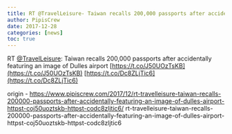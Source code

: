 ```yaml
---
title: RT @TravelLeisure- Taiwan recalls 200,000 passports after accidentally featuring an image of Dulles airport https-//t.co/J50UOzTsKB https-//t.co/Dc8ZLjTic6
author: PipisCrew
date: 2017-12-28
categories: [news]
toc: true
---
```


RT [@TravelLeisure](https://twitter.com/@TravelLeisure): Taiwan recalls 200,000 passports after accidentally featuring an image of Dulles airport [https://t.co/J50UOzTsKB](https://t.co/J50UOzTsKB) [https://t.co/Dc8ZLjTic6](https://t.co/Dc8ZLjTic6)

origin - https://www.pipiscrew.com/2017/12/rt-travelleisure-taiwan-recalls-200000-passports-after-accidentally-featuring-an-image-of-dulles-airport-httpst-coj50uoztskb-httpst-codc8zljtic6/ rt-travelleisure-taiwan-recalls-200000-passports-after-accidentally-featuring-an-image-of-dulles-airport-httpst-coj50uoztskb-httpst-codc8zljtic6